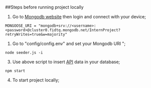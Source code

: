 ##Steps before running project locally

1. Go to [Mongodb website](https://cloud.mongodb.com) then login and connect with your device;


```
MONGOOSE_URI = "mongodb+srv://<username>:<password>@cluster0.fidtq.mongodb.net/InternProject?retryWrites=true&w=majority"
```
1. Go to "config/config.env" and set your Mongodb URI ";


```
node seeder.js -i
```
3. Use above script to insert [API](https://api.wazirx.com/api/v2/tickers)  data in your database;


```
npm start
```
4. To start project locally;

